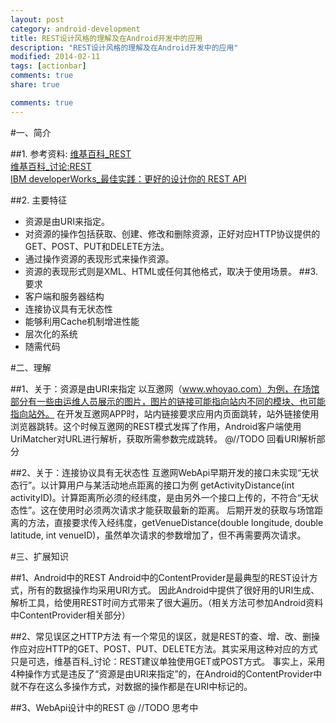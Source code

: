 ```yaml
---
layout: post
category: android-development
title: REST设计风格的理解及在Android开发中的应用
description: "REST设计风格的理解及在Android开发中的应用"
modified: 2014-02-11
tags: [actionbar]
comments: true
share: true

comments: true
---
```

#一、简介

##1.     参考资料:
[维基百科_REST](http://zh.wikipedia.org/wiki/REST)<br/>
[维基百科_讨论:REST](http://zh.wikipedia.org/wiki/Talk:REST)<br/>
[IBM developerWorks_最佳实践：更好的设计你的 REST API](https://www.ibm.com/developerworks/cn/web/1103_chenyan_restapi/)

##2.     主要特征
* 资源是由URI来指定。
* 对资源的操作包括获取、创建、修改和删除资源，正好对应HTTP协议提供的GET、POST、PUT和DELETE方法。
* 通过操作资源的表现形式来操作资源。
* 资源的表现形式则是XML、HTML或任何其他格式，取决于使用场景。
##3.     要求
* 客户端和服务器结构
* 连接协议具有无状态性
* 能够利用Cache机制增进性能
* 层次化的系统
* 随需代码

#二、理解

##1、关于：资源是由URI来指定
       以互邀网（www.whoyao.com）为例，在场馆部分有一些由运维人员展示的图片，图片的链接可能指向站内不同的模块、也可能指向站外。
       在开发互邀网APP时，站内链接要求应用内页面跳转，站外链接使用浏览器跳转。这个时候互邀网的REST模式发挥了作用，Android客户端使用UriMatcher对URL进行解析，获取所需参数完成跳转。
@//TODO 回看URI解析部分

##2、关于：连接协议具有无状态性
       互邀网WebApi早期开发的接口未实现“无状态行”。以计算用户与某活动地点距离的接口为例 getActivityDistance(int activityID)。计算距离所必须的经纬度，是由另外一个接口上传的，不符合“无状态性”。这在使用时必须两次请求才能获取最新的距离。
       后期开发的获取与场馆距离的方法，直接要求传入经纬度，getVenueDistance(double longitude, double latitude, int venueID)，虽然单次请求的参数增加了，但不再需要两次请求。
       
#三、扩展知识

##1、Android中的REST
       Android中的ContentProvider是最典型的REST设计方式，所有的数据操作均采用URI方式。
       因此Android中提供了很好用的URI生成、解析工具，给使用REST时间方式带来了很大遍历。（相关方法可参加Android资料中ContentProvider相关部分）
       
##2、常见误区之HTTP方法
       有一个常见的误区，就是REST的查、增、改、删操作应对应HTTP的GET、POST、PUT、DELETE方法。其实采用这种对应的方式只是可选，维基百科_讨论：REST建议单独使用GET或POST方式。
       事实上，采用4种操作方式是违反了“资源是由URI来指定”的，在Android的ContentProvider中就不存在这么多操作方式，对数据的操作都是在URI中标记的。
       
##3、WebApi设计中的REST
      @ //TODO 思考中
 